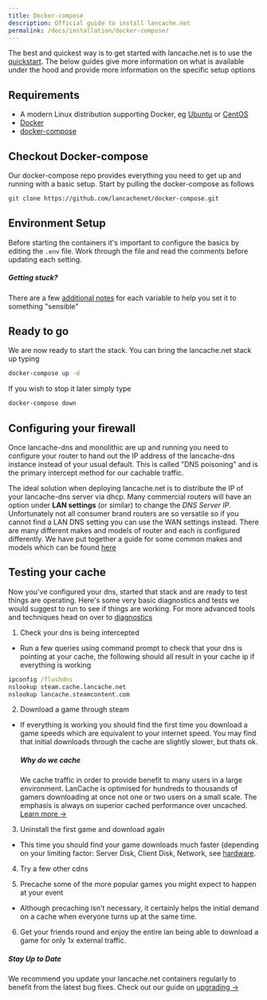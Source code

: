 ```yaml
---
title: Docker-compose
description: Official guide to install lancache.net
permalink: /docs/installation/docker-compose/
---
```


The best and quickest way is to get started with lancache.net is to use the [quickstart](/docs/home/). The below guides give more information on what is available under the hood and provide more information on the specific setup options


## Requirements

* A modern Linux distribution supporting Docker, eg [Ubuntu](https://www.ubuntu.com) or [CentOS](https://www.centos.org/)
* [Docker](https://www.docker.com/)
* [docker-compose](https://docs.docker.com/compose/install/)

## Checkout Docker-compose

Our docker-compose repo provides everything you need to get up and running with a basic setup. Start by pulling the docker-compose as follows
```sh
git clone https://github.com/lancachenet/docker-compose.git
```

## Environment Setup

Before starting the containers it's important to configure the basics by editing the `.env` file. Work through the file and read the comments before updating each setting. 

<div class="note info">
  <h5>Getting stuck?</h5>
  <p>There are a few <a href="/docs/installation/docker-compose/env/">additional notes</a> for each variable to help you set it to something "sensible"
  </p>
</div>

## Ready to go
We are now ready to start the stack. You can bring the lancache.net stack up typing
```sh
docker-compose up -d
```
If you wish to stop it later simply type
```sh
docker-compose down
```


## Configuring your firewall
Once lancache-dns and monolithic are up and running you need to configure your router to hand out the IP address of the lancache-dns instance instead of your usual default. This is called "DNS poisoning" and is the primary intercept method for our cachable traffic. 

The ideal solution when deploying lancache.net is to distribute the IP of your lancache-dns server via dhcp. Many commercial routers will have an option under __LAN settings__ (or similar) to change the _DNS Server IP_. Unfortunately not all consumer brand routers are so versatile so if you cannot find a LAN DNS setting you can use the WAN settings instead. There are many different makes and models of router and each is configured differently. We have put together a guide for some common makes and models which can be found [here](/docs/installation/routers/)

## Testing your cache
Now you've configured your dns, started that stack and are ready to test things are operating. Here's some very basic diagnostics and tests we would suggest to run to see if things are working. For more advanced tools and techniques head on over to [diagnostics](/docs/diagnostics/)

1. Check your dns is being intercepted
* Run a few queries using command prompt to check that your dns is pointing at your cache, the following should all result in your cache ip if everything is working
```bat
ipconfig /flushdns
nslookup steam.cache.lancache.net
nslookup lancache.steamcontent.com
```

2. Download a game through steam
* If everything is working you should find the first time you download a game speeds which are equivalent to your internet speed. You  may find that initial downloads through the cache are slightly slower, but thats ok.

    <div class="note info">      
    <h5>Why do we cache</h5>   
    <p>
    We cache traffic in order to provide benefit to many users in a large environment. LanCache is optimised for hundreds to thousands of gamers downloading at once not one or two users on a small scale. The emphasis is always on superior cached performance over uncached. <a href="/docs/caching-101/">Learn more &rarr;</a>
    </p>
    </div>                          


3. Uninstall the first game and download again
* This time you should find your game downloads much faster (depending on your limiting factor: Server Disk, Client Disk, Network, see [hardware](/docs/hardware/).

4. Try a few other cdns

5. Precache some of the more popular games you might expect to happen at your event
* Although precaching isn't necessary, it certainly helps the initial demand on a cache when everyone turns up at the same time.

6. Get your friends round and enjoy the entire lan being able to download a game for only 1x external traffic.

<div class="note">
  <h5>Stay Up to Date</h5>
  <p>We recommend you update your lancache.net containers regularly to benefit from
  the latest bug fixes. Check out our guide on <a href="/docs/upgrading">upgrading &rarr;</a>
  </p>
</div>

